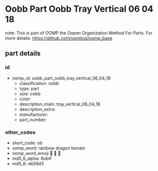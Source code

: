 # Oobb Part Oobb Tray Vertical 06 04 18  

note: This is part of OOMP the Oopen Organization Method For Parts. For more details: https://github.com/oomlout/oomp_base

##  part details





### id
* oomp_id: oobb_part_oobb_tray_vertical_06_04_18
  * classification: oobb
  * type: part
  * size: oobb
  * color: 
  * description_main: tray_vertical_06_04_18
  * description_extra: 
  * manufacturer: 
  * part_number: 

### other_codes
* short_code: ob
* oomp_word: rainbow dragon tomato
* oomp_word_emoji :rainbow: :dragon: :tomato:
* md5_6_alpha: 8obtf
* md5_6: de59d3